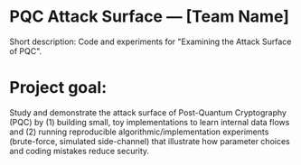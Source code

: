 ﻿# PQC Attack Surface — [Team Name]
Short description: Code and experiments for "Examining the Attack Surface of PQC".

# Project goal:
Study and demonstrate the attack surface of Post-Quantum Cryptography (PQC) by (1) building small, toy implementations to learn internal data flows and (2) running reproducible algorithmic/implementation experiments (brute-force, simulated side-channel) that illustrate how parameter choices and coding mistakes reduce security.
